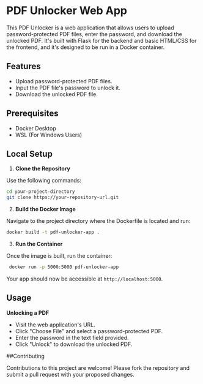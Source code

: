 # PDF Unlocker Web App

This PDF Unlocker is a web application that allows users to upload password-protected PDF files, enter the password, and download the unlocked PDF. It's built with Flask for the backend and basic HTML/CSS for the frontend, and it's designed to be run in a Docker container.

## Features

- Upload password-protected PDF files.
- Input the PDF file's password to unlock it.
- Download the unlocked PDF file.

## Prerequisites

- Docker Desktop
- WSL (For Windows Users)

## Local Setup

1. **Clone the Repository**

Use the following commands:

   ```bash
   cd your-project-directory
   git clone https://your-repository-url.git
   ```

2. **Build the Docker Image**

Navigate to the project directory where the Dockerfile is located and run:

   ```bash
   docker build -t pdf-unlocker-app .
   ```
3. **Run the Container**

Once the image is built, run the container:

   ```bash
    docker run -p 5000:5000 pdf-unlocker-app
   ```
Your app should now be accessible at `http://localhost:5000`.

## Usage

**Unlocking a PDF**

- Visit the web application's URL.
- Click "Choose File" and select a password-protected PDF.
- Enter the password in the text field provided.
- Click "Unlock" to download the unlocked PDF.

##Contributing

Contributions to this project are welcome! Please fork the repository and submit a pull request with your proposed changes.
